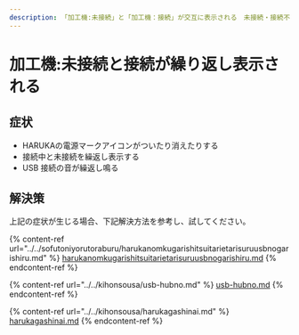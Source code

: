 ```yaml
---
description: 「加工機:未接続」と「加工機：接続」が交互に表示される　未接続・接続不安定状態
---
```


# 加工機:未接続と接続が繰り返し表示される

## 症状

* HARUKAの電源マークアイコンがついたり消えたりする
* 接続中と未接続を繰返し表示する
* USB 接続の音が繰返し鳴る



## 解決策

上記の症状が生じる場合、下記解決方法を参考し、試してください。

{% content-ref url="../../sofutoniyorutoraburu/harukanomkugarishitsuitarietarisuruusbnogarishiru.md" %}
[harukanomkugarishitsuitarietarisuruusbnogarishiru.md](../../sofutoniyorutoraburu/harukanomkugarishitsuitarietarisuruusbnogarishiru.md)
{% endcontent-ref %}

{% content-ref url="../../kihonsousa/usb-hubno.md" %}
[usb-hubno.md](../../kihonsousa/usb-hubno.md)
{% endcontent-ref %}

{% content-ref url="../../kihonsousa/harukagashinai.md" %}
[harukagashinai.md](../../kihonsousa/harukagashinai.md)
{% endcontent-ref %}
